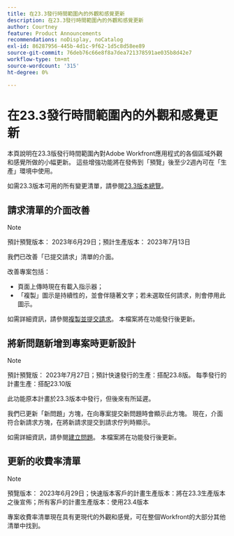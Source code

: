 ```yaml
---
title: 在23.3發行時間範圍內的外觀和感覺更新
description: 在23.3發行時間範圍內的外觀和感覺更新
author: Courtney
feature: Product Announcements
recommendations: noDisplay, noCatalog
exl-id: 86287956-445b-4d1c-9f62-1d5c8d58ee89
source-git-commit: 76deb76c66e8f8a7dea721378591ae035b8d42e7
workflow-type: tm+mt
source-wordcount: '315'
ht-degree: 0%

---
```


# 在23.3發行時間範圍內的外觀和感覺更新

本頁說明在23.3版發行時間範圍內對Adobe Workfront應用程式的各個區域外觀和感覺所做的小幅更新。 這些增強功能將在發佈到「預覽」後至少2週內可在「生產」環境中使用。

如需23.3版本可用的所有變更清單，請參閱[23.3版本總覽](/help/quicksilver/product-announcements/product-releases/23.3-release-activity/23-3-release-overview.md)。

## 請求清單的介面改善

>[!NOTE]
>
>預計預覽版本： 2023年6月29日；預計生產版本： 2023年7月13日

我們已改善「已提交請求」清單的介面。

改善專案包括：

* 頁面上傳時現在有載入指示器；
* 「複製」圖示是持續性的，並會伴隨著文字；若未選取任何請求，則會停用此圖示。

如需詳細資訊，請參閱[複製並提交請求](/help/quicksilver/manage-work/requests/create-requests/copy-and-submit-requests.md)。 本檔案將在功能發行後更新。

## 將新問題新增到專案時更新設計

>[!NOTE]
>
>預計預覽版： 2023年7月27日；預計快速發行的生產：搭配23.8版。 每季發行的計畫生產：搭配23.10版
>
>此功能原本計畫於23.3版本中發行，但後來有所延遲。

我們已更新「新問題」方塊，在向專案提交新問題時會顯示此方塊。 現在，介面符合新請求方塊，在將新請求提交到請求佇列時顯示。

如需詳細資訊，請參閱[建立問題](../../../manage-work/issues/manage-issues/create-issues.md)。 本檔案將在功能發行後更新。

## 更新的收費率清單

>[!NOTE]
>
>預覽版本： 2023年6月29日；快速版本客戶的計畫生產版本：將在23.3生產版本之後宣佈；所有客戶的計畫生產版本：使用23.4版本

專案收費率清單現在具有更現代的外觀和感覺，可在整個Workfront的大部分其他清單中找到。
